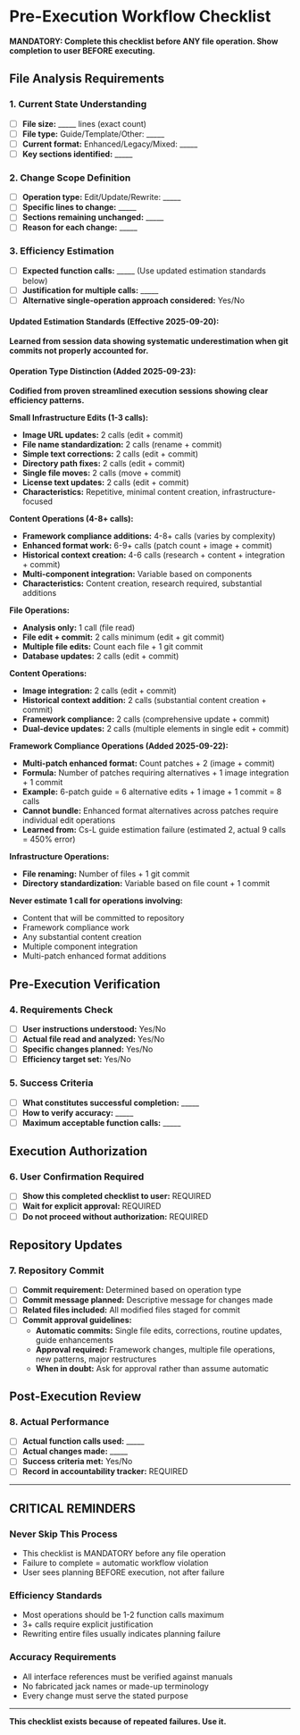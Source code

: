# Pre-Execution Workflow Checklist

**MANDATORY: Complete this checklist before ANY file operation. Show completion to user BEFORE executing.**

## **File Analysis Requirements**

### **1. Current State Understanding**
- [ ] **File size:** _____ lines (exact count)
- [ ] **File type:** Guide/Template/Other: _____
- [ ] **Current format:** Enhanced/Legacy/Mixed: _____
- [ ] **Key sections identified:** _____

### **2. Change Scope Definition** 
- [ ] **Operation type:** Edit/Update/Rewrite: _____
- [ ] **Specific lines to change:** _____
- [ ] **Sections remaining unchanged:** _____
- [ ] **Reason for each change:** _____

### **3. Efficiency Estimation**
- [ ] **Expected function calls:** _____ (Use updated estimation standards below)
- [ ] **Justification for multiple calls:** _____
- [ ] **Alternative single-operation approach considered:** Yes/No

#### **Updated Estimation Standards (Effective 2025-09-20):**
**Learned from session data showing systematic underestimation when git commits not properly accounted for.**

#### **Operation Type Distinction (Added 2025-09-23):**
**Codified from proven streamlined execution sessions showing clear efficiency patterns.**

**Small Infrastructure Edits (1-3 calls):**
- **Image URL updates:** 2 calls (edit + commit)
- **File name standardization:** 2 calls (rename + commit)
- **Simple text corrections:** 2 calls (edit + commit)
- **Directory path fixes:** 2 calls (edit + commit)
- **Single file moves:** 2 calls (move + commit)
- **License text updates:** 2 calls (edit + commit)
- **Characteristics:** Repetitive, minimal content creation, infrastructure-focused

**Content Operations (4-8+ calls):**
- **Framework compliance additions:** 4-8+ calls (varies by complexity)
- **Enhanced format work:** 6-9+ calls (patch count + image + commit)
- **Historical context creation:** 4-6 calls (research + content + integration + commit)
- **Multi-component integration:** Variable based on components
- **Characteristics:** Content creation, research required, substantial additions

**File Operations:**
- **Analysis only:** 1 call (file read)
- **File edit + commit:** 2 calls minimum (edit + git commit)
- **Multiple file edits:** Count each file + 1 git commit
- **Database updates:** 2 calls (edit + commit)

**Content Operations:**
- **Image integration:** 2 calls (edit + commit)
- **Historical context addition:** 2 calls (substantial content creation + commit)
- **Framework compliance:** 2 calls (comprehensive update + commit)
- **Dual-device updates:** 2 calls (multiple elements in single edit + commit)

**Framework Compliance Operations (Added 2025-09-22):**
- **Multi-patch enhanced format:** Count patches + 2 (image + commit)
- **Formula:** Number of patches requiring alternatives + 1 image integration + 1 commit
- **Example:** 6-patch guide = 6 alternative edits + 1 image + 1 commit = 8 calls
- **Cannot bundle:** Enhanced format alternatives across patches require individual edit operations
- **Learned from:** Cs-L guide estimation failure (estimated 2, actual 9 calls = 450% error)

**Infrastructure Operations:**
- **File renaming:** Number of files + 1 git commit
- **Directory standardization:** Variable based on file count + 1 commit

**Never estimate 1 call for operations involving:**
- Content that will be committed to repository
- Framework compliance work
- Any substantial content creation
- Multiple component integration
- Multi-patch enhanced format additions

## **Pre-Execution Verification**

### **4. Requirements Check**
- [ ] **User instructions understood:** Yes/No
- [ ] **Actual file read and analyzed:** Yes/No  
- [ ] **Specific changes planned:** Yes/No
- [ ] **Efficiency target set:** Yes/No

### **5. Success Criteria**
- [ ] **What constitutes successful completion:** _____
- [ ] **How to verify accuracy:** _____
- [ ] **Maximum acceptable function calls:** _____

## **Execution Authorization**

### **6. User Confirmation Required**
- [ ] **Show this completed checklist to user:** REQUIRED
- [ ] **Wait for explicit approval:** REQUIRED
- [ ] **Do not proceed without authorization:** REQUIRED

## **Repository Updates**

### **7. Repository Commit**
- [ ] **Commit requirement:** Determined based on operation type
- [ ] **Commit message planned:** Descriptive message for changes made
- [ ] **Related files included:** All modified files staged for commit
- [ ] **Commit approval guidelines:**
  - **Automatic commits:** Single file edits, corrections, routine updates, guide enhancements
  - **Approval required:** Framework changes, multiple file operations, new patterns, major restructures
  - **When in doubt:** Ask for approval rather than assume automatic

## **Post-Execution Review**

### **8. Actual Performance**
- [ ] **Actual function calls used:** _____
- [ ] **Actual changes made:** _____
- [ ] **Success criteria met:** Yes/No
- [ ] **Record in accountability tracker:** REQUIRED

---

## **CRITICAL REMINDERS**

### **Never Skip This Process**
- This checklist is MANDATORY before any file operation
- Failure to complete = automatic workflow violation
- User sees planning BEFORE execution, not after failure

### **Efficiency Standards** 
- Most operations should be 1-2 function calls maximum
- 3+ calls require explicit justification
- Rewriting entire files usually indicates planning failure

### **Accuracy Requirements**
- All interface references must be verified against manuals
- No fabricated jack names or made-up terminology
- Every change must serve the stated purpose

---

**This checklist exists because of repeated failures. Use it.**